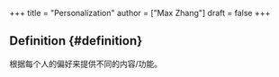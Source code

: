 +++
title = "Personalization"
author = ["Max Zhang"]
draft = false
+++

## Definition {#definition}

根据每个人的偏好来提供不同的内容/功能。